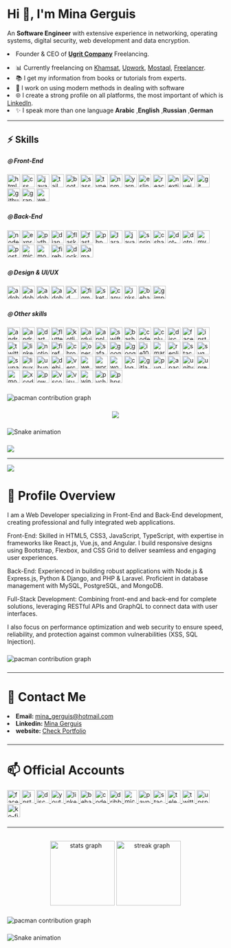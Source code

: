 <h1 align="left">Hi 👋, I'm Mina Gerguis</h1>
<p align="left">An <b>Software Engineer</b> with extensive experience in networking, operating systems, digital
  security, web development and data encryption.</p>
  <p>
    <li>Founder & CEO of <a href="https://www.linkedin.com/company/ugrit-company/" target="_blank"><b>Ugrit Company</b></a> Freelancing.</li>
  </p>

  <li>📊 Currently freelancing on <a href="https://khamsat.com/user/mina_gerguis" target="_blank">Khamsat</a>, <a
      href="#" target="_blank">Upwork</a>, <a href="#" target="_blank">Mostaql</a>, <a href="#"
      target="_blank">Freelancer</a>.</li>
  <li>📚 I get my information from books or tutorials from experts.</li>
  <li>🌱 I work on using modern methods in dealing with software</li>
  <li>🌐 I create a strong profile on all platforms, the most important of which is <a
      href="https://www.linkedin.com/in/mina-gerguis" target="_blank">LinkedIn</a>.</li>
  <li>✨ I speak more than one language <b>Arabic</b> ,<b>English</b> ,<b>Russian</b> ,<b>German</b></li>
  <hr>

<h2>⚡ Skills</h2>
<h5 align="left">◎ Front-End</h5>



<div align="left">
  <img src="https://cdn.jsdelivr.net/gh/devicons/devicon/icons/html5/html5-original.svg" width="30" alt="html5 logo"  />
  <img src="https://cdn.jsdelivr.net/gh/devicons/devicon/icons/css3/css3-original.svg" width="30" alt="css logo"  />
  <img src="https://cdn.jsdelivr.net/gh/devicons/devicon/icons/javascript/javascript-original.svg" width="30" alt="javascript logo"  />
  <img src="https://skillicons.dev/icons?i=tailwind" width="30" alt="tailwindcss logo"  />
  <img src="https://cdn.jsdelivr.net/gh/devicons/devicon/icons/bootstrap/bootstrap-original.svg" width="30" alt="bootstrap logo"  />
  <img src="https://skillicons.dev/icons?i=sass" width="30" alt="sass logo"  />
  <img src="https://cdn.jsdelivr.net/gh/devicons/devicon/icons/typescript/typescript-original.svg" width="30" alt="typescript logo"  />
  <img src="https://cdn.jsdelivr.net/gh/devicons/devicon/icons/npm/npm-original-wordmark.svg" width="30" alt="npm logo"  />
  <img src="https://cdn.jsdelivr.net/gh/devicons/devicon/icons/yarn/yarn-original.svg" width="30" alt="yarn logo"  />
  <img src="https://cdn.jsdelivr.net/gh/devicons/devicon/icons/eslint/eslint-original.svg" width="30" alt="eslint logo"  />
  <img src="https://skillicons.dev/icons?i=react" width="30" alt="react logo"  />
  <img src="https://cdn.jsdelivr.net/gh/devicons/devicon/icons/nextjs/nextjs-original.svg" width="30" alt="nextjs logo"  />
  <img src="https://cdn.jsdelivr.net/gh/devicons/devicon/icons/vuejs/vuejs-original.svg" width="30" alt="vuejs logo"  />
  <img src="https://cdn.jsdelivr.net/gh/devicons/devicon/icons/git/git-original.svg" width="30" alt="git logo"  />
  <img src="https://skillicons.dev/icons?i=github" width="30" alt="github logo"  />
  <img src="https://cdn.jsdelivr.net/gh/devicons/devicon/icons/graphql/graphql-plain.svg" width="30" alt="graphql logo"  />
  <img src="https://cdn.jsdelivr.net/gh/devicons/devicon/icons/webpack/webpack-original.svg" width="30" alt="webpack logo"  />
</div>

###

<h5 align="left">◎ Back-End</h5>

###

<div align="left">
  <img src="https://cdn.jsdelivr.net/gh/devicons/devicon/icons/nodejs/nodejs-original.svg" width="30" alt="nodejs logo"  />
  <img src="https://skillicons.dev/icons?i=express" width="30" alt="express logo"  />
  <img src="https://skillicons.dev/icons?i=py" width="30" alt="python logo"  />
  <img src="https://skillicons.dev/icons?i=django" width="30" alt="django logo"  />
  <img src="https://skillicons.dev/icons?i=flask" width="30" alt="flask logo"  />
  <img src="https://skillicons.dev/icons?i=fastapi" width="30" alt="fastapi logo"  />
  <img src="https://skillicons.dev/icons?i=php" width="30" alt="php logo"  />
  <img src="https://skillicons.dev/icons?i=laravel" width="30" alt="laravel logo"  />
  <img src="https://skillicons.dev/icons?i=java" width="30" alt="java logo"  />
  <img src="https://cdn.jsdelivr.net/gh/devicons/devicon/icons/spring/spring-original.svg" width="30" alt="spring logo"  />
  <img src="https://cdn.jsdelivr.net/gh/devicons/devicon/icons/csharp/csharp-original.svg" width="30" alt="csharp logo"  />
  <img src="https://skillicons.dev/icons?i=dotnet" width="30" alt="dot-net logo"  />
  <img src="https://cdn.jsdelivr.net/gh/devicons/devicon/icons/dotnetcore/dotnetcore-original.svg" width="30" alt="dotnetcore logo"  />
  <img src="https://skillicons.dev/icons?i=mysql" width="30" alt="mysql logo"  />
  <img src="https://cdn.jsdelivr.net/gh/devicons/devicon/icons/postgresql/postgresql-original.svg" width="30" alt="postgresql logo"  />
  <img src="https://cdn.jsdelivr.net/gh/devicons/devicon/icons/microsoftsqlserver/microsoftsqlserver-plain.svg" width="30" alt="microsoftsqlserver logo"  />
  <img src="https://cdn.jsdelivr.net/gh/devicons/devicon/icons/mongodb/mongodb-original.svg" width="30" alt="mongodb logo"  />
  <img src="https://cdn.jsdelivr.net/gh/devicons/devicon/icons/firebase/firebase-plain.svg" width="30" alt="firebase logo"  />
  <img src="https://cdn.jsdelivr.net/gh/devicons/devicon/icons/docker/docker-original.svg" width="30" alt="docker logo"  />
  <img src="https://skillicons.dev/icons?i=aws" width="30" alt="amazonwebservices logo"  />
</div>

###

<h5 align="left">◎ Design & UI/UX</h5>

###

<div align="left">
  <img src="https://skillicons.dev/icons?i=ps" width="30" alt="adobephotoshop logo"  />
  <img src="https://skillicons.dev/icons?i=ai" width="30" alt="adobeillustrator logo"  />
  <img src="https://skillicons.dev/icons?i=ae" width="30" alt="adobeaftereffects logo"  />
  <img src="https://skillicons.dev/icons?i=pr" width="30" alt="adobepremierepro logo"  />
  <img src="https://skillicons.dev/icons?i=xd" width="30" alt="xd logo"  />
  <img src="https://skillicons.dev/icons?i=figma" width="30" alt="figma logo"  />
  <img src="https://cdn.jsdelivr.net/gh/devicons/devicon/icons/sketch/sketch-original.svg" width="30" alt="sketch logo"  />
  <img src="https://cdn.jsdelivr.net/gh/devicons/devicon/icons/canva/canva-original.svg" width="30" alt="canva logo"  />
  <img src="https://cdn.jsdelivr.net/gh/devicons/devicon/icons/inkscape/inkscape-original.svg" width="30" alt="inkscape logo"  />
  <img src="https://cdn.simpleicons.org/behance/1769FF" width="30" alt="behance logo"  />
  <img src="https://cdn.simpleicons.org/gimp/5C5543" width="30" alt="gimp logo"  />
</div>

###

<h5 align="left">◎ Other skills</h5>

###

<div align="left">
  <img src="https://cdn.simpleicons.org/android/3DDC84" width="30" alt="android logo"  />
  <img src="https://skillicons.dev/icons?i=androidstudio" width="30" alt="androidstudio logo"  />
  <img src="https://skillicons.dev/icons?i=dart" width="30" alt="dart logo"  />
  <img src="https://skillicons.dev/icons?i=flutter" width="30" alt="flutter logo"  />
  <img src="https://skillicons.dev/icons?i=kotlin" width="30" alt="kotlin logo"  />
  <img src="https://skillicons.dev/icons?i=arduino" width="30" alt="arduino logo"  />
  <img src="https://cdn.simpleicons.org/apple/000000" width="30" alt="apple logo"  />
  <img src="https://skillicons.dev/icons?i=swift" width="30" alt="swift logo"  />
  <img src="https://cdn.simpleicons.org/gnubash/4EAA25" width="30" alt="bash logo"  />
  <img src="https://skillicons.dev/icons?i=codepen" width="30" alt="codepen logo"  />
  <img src="https://skillicons.dev/icons?i=cpp" width="30" alt="cplusplus logo"  />
  <img src="https://skillicons.dev/icons?i=discord" width="30" alt="discord logo"  />
  <img src="https://cdn.jsdelivr.net/gh/devicons/devicon/icons/facebook/facebook-original.svg" width="30" alt="facebook logo"  />
  <img src="https://skillicons.dev/icons?i=instagram" width="30" alt="instagram logo"  />
  <img src="https://cdn.jsdelivr.net/gh/devicons/devicon/icons/twitter/twitter-original.svg" width="30" alt="twitter logo"  />
  <img src="https://skillicons.dev/icons?i=linkedin" width="30" alt="linkedin logo"  />
  <img src="https://cdn.simpleicons.org/notion/000000" width="30" alt="notion logo"  />
  <img src="https://cdn.jsdelivr.net/gh/devicons/devicon/icons/firefox/firefox-original.svg" width="30" alt="firefox logo"  />
  <img src="https://cdn.jsdelivr.net/gh/devicons/devicon/icons/chrome/chrome-original.svg" width="30" alt="chrome logo"  />
  <img src="https://cdn.jsdelivr.net/gh/devicons/devicon/icons/opera/opera-original.svg" width="30" alt="opera logo"  />
  <img src="https://cdn.jsdelivr.net/gh/devicons/devicon/icons/safari/safari-original.svg" width="30" alt="safari logo"  />
  <img src="https://cdn.jsdelivr.net/gh/devicons/devicon/icons/google/google-original.svg" width="30" alt="google logo"  />
  <img src="https://cdn.jsdelivr.net/gh/devicons/devicon/icons/googlecloud/googlecloud-original.svg" width="30" alt="googlecloud logo"  />
  <img src="https://cdn.jsdelivr.net/gh/devicons/devicon/icons/ie10/ie10-original.svg" width="30" alt="ie10 logo"  />
  <img src="https://skillicons.dev/icons?i=md" width="30" alt="markdown logo"  />
  <img src="https://cdn.simpleicons.org/replit/F26207" width="30" alt="replit logo"  />
  <img src="https://skillicons.dev/icons?i=stackoverflow" width="30" alt="stackoverflow logo"  />
  <img src="https://cdn.simpleicons.org/svg/FFB13B" width="30" alt="svg logo"  />
  <img src="https://skillicons.dev/icons?i=supabase" width="30" alt="supabase logo"  />
  <img src="https://cdn.jsdelivr.net/gh/devicons/devicon/icons/linux/linux-original.svg" width="30" alt="linux logo"  />
  <img src="https://cdn.simpleicons.org/ubuntu/E95420" width="30" alt="ubuntu logo"  />
  <img src="https://cdn.jsdelivr.net/gh/devicons/devicon/icons/debian/debian-original.svg" width="30" alt="debian logo"  />
  <img src="https://cdn.simpleicons.org/vercel/000000" width="30" alt="vercel logo"  />
  <img src="https://cdn.simpleicons.org/webflow/4353FF" width="30" alt="webflow logo"  />
  <img src="https://skillicons.dev/icons?i=wordpress" width="30" alt="wordpress logo"  />
  <img src="https://cdn.jsdelivr.net/gh/devicons/devicon/icons/woocommerce/woocommerce-original.svg" width="30" alt="woocommerce logo"  />
  <img src="https://skillicons.dev/icons?i=c" width="30" alt="c logo"  />
  <img src="https://skillicons.dev/icons?i=gitlab" width="30" alt="gitlab logo"  />
  <img src="https://skillicons.dev/icons?i=pug" width="30" alt="pug logo"  />
  <img src="https://cdn.jsdelivr.net/gh/devicons/devicon/icons/apache/apache-original.svg" width="30"
    alt="apache logo" />
  <img src="https://skillicons.dev/icons?i=unity" width="30" alt="unity logo"  />
  <img src="https://skillicons.dev/icons?i=unreal" width="30" alt="unrealengine logo"  />
  <img src="https://cdn.jsdelivr.net/gh/devicons/devicon/icons/moodle/moodle-original.svg" width="30" alt="moodle logo"  />
  <img src="https://cdn.jsdelivr.net/gh/devicons/devicon/icons/xcode/xcode-original.svg" width="30" alt="xcode logo"  />
  <img src="https://skillicons.dev/icons?i=powershell" width="30" alt="powershell logo"  />
  <img src="https://skillicons.dev/icons?i=vscode" width="30" alt="vscode logo"  />
  <img src="https://skillicons.dev/icons?i=visualstudio" width="30" alt="visualstudio logo"  />
  <img src="https://cdn.jsdelivr.net/gh/devicons/devicon/icons/windows8/windows8-original.svg" width="30" alt="windows8 logo"  />
  <img src="https://cdn.jsdelivr.net/gh/devicons/devicon/icons/pycharm/pycharm-original.svg" width="30" alt="pycharm logo"  />
  <img src="https://cdn.jsdelivr.net/gh/devicons/devicon/icons/phpstorm/phpstorm-original.svg" width="30" alt="phpstorm logo"  />
</div>

###

<picture>
  <source media="(prefers-color-scheme: dark)" srcset="https://raw.githubusercontent.com/mina-gerguis/mina-gerguis/output/pacman-contribution-graph-dark.svg">
  <source media="(prefers-color-scheme: light)" srcset="https://raw.githubusercontent.com/mina-gerguis/mina-gerguis/output/pacman-contribution-graph.svg">
  <img alt="pacman contribution graph" src="https://raw.githubusercontent.com/mina-gerguis/mina-gerguis/output/pacman-contribution-graph.svg">
</picture>

###

<div align="center">
  <img src="https://visitor-badge.laobi.icu/badge?page_id=mina-gerguis.mina-gerguis&"  />
</div>

###

<img src="https://raw.githubusercontent.com/mina-gerguis/mina-gerguis/output/snake.svg" alt="Snake animation" />

###



###

###


![](https://github-profile-trophy.vercel.app/?username=mina-gerguis&theme=radical&no-frame=false&no-bg=true&margin-w=4)

---
[![](https://visitcount.itsvg.in/api?id=mina-gerguis&icon=0&color=0)](https://visitcount.itsvg.in)



<h1>📄 Profile Overview</h1>
<p>
I am a Web Developer specializing in Front-End and Back-End development, creating professional and fully integrated web applications.

Front-End: Skilled in HTML5, CSS3, JavaScript, TypeScript, with expertise in frameworks like React.js, Vue.js, and Angular. I build responsive designs using Bootstrap, Flexbox, and CSS Grid to deliver seamless and engaging user experiences.

Back-End: Experienced in building robust applications with Node.js & Express.js, Python & Django, and PHP & Laravel. Proficient in database management with MySQL, PostgreSQL, and MongoDB.

Full-Stack Development: Combining front-end and back-end for complete solutions, leveraging RESTful APIs and GraphQL to connect data with user interfaces.

I also focus on performance optimization and web security to ensure speed, reliability, and protection against common vulnerabilities (XSS, SQL Injection).
</p>

###

<picture>
  <source media="(prefers-color-scheme: dark)" srcset="https://raw.githubusercontent.com/mina-gerguis/mina-gerguis/output/pacman-contribution-graph-dark.svg">
  <source media="(prefers-color-scheme: light)" srcset="https://raw.githubusercontent.com/mina-gerguis/mina-gerguis/output/pacman-contribution-graph.svg">
  <img alt="pacman contribution graph" src="https://raw.githubusercontent.com/mina-gerguis/mina-gerguis/output/pacman-contribution-graph.svg">
</picture>

###

<hr>
<h1>🔗 Contact Me</h1>
<li><b>Email: </b> <a target="_blank" href="mailto:mina_gerguis@hotmail.com">mina_gerguis@hotmail.com</a></li>
<li><b>Linkedin: </b> <a target="_blank" href="https://www.linkedin.com/in/minagerguis/">Mina Gerguis</a></li>
<li><b>website: </b> <a target="_blank" href="https://mina-gerguis.web.app">Check Portfolio</a></li>

###

<hr>

<h1>📫 Official Accounts</h1>
<div align="left">
  <a href="https://www.facebook.com/Menoo.eg/" target="_blank">
    <img
      src="https://img.shields.io/static/v1?message=Facebook&logo=facebook&label=&color=1877F2&logoColor=white&labelColor=&style=for-the-badge"
      height="30" alt="facebook logo" />
  </a>
  <a href="htpps://instagram.com/mina__gerguis" target="_blank">
    <img
      src="https://img.shields.io/static/v1?message=Instagram&logo=instagram&label=&color=E4405F&logoColor=white&labelColor=&style=for-the-badge"
      height="30" alt="instagram logo" />
  </a>
  <a href="https://discord.gg/erCRGY2Ww8" target="_blank">
    <img
      src="https://img.shields.io/static/v1?message=Discord&logo=discord&label=&color=7289DA&logoColor=white&labelColor=&style=for-the-badge"
      height="30" alt="discord logo" />
  </a>
  <a href="https://www.youtube.com/@Menoo.eg" target="_blank">
    <img
      src="https://img.shields.io/static/v1?message=Youtube&logo=youtube&label=&color=FF0000&logoColor=white&labelColor=&style=for-the-badge"
      height="30" alt="youtube logo" />
  </a>
  <a href="https://www.linkedin.com/in/mina-gerguis/" target="_blank">
    <img
      src="https://img.shields.io/static/v1?message=LinkedIn&logo=linkedin&label=&color=0077B5&logoColor=white&labelColor=&style=for-the-badge"
      height="30" alt="linkedin logo" />
  </a>
  <a href="https://www.behance.net/mina_gerguis" target="_blank">
    <img
      src="https://img.shields.io/static/v1?message=Behance&logo=behance&label=&color=1769ff&logoColor=white&labelColor=&style=for-the-badge"
      height="30" alt="behance logo" />
  </a>
  <a href="https://codepen.io/mina_gerguis" target="_blank">
    <img
      src="https://img.shields.io/static/v1?message=Codepen&logo=codepen&label=&color=000000&logoColor=white&labelColor=&style=for-the-badge"
      height="30" alt="codepen logo" />
  </a>
  <a href="https://dribbble.com/mina_gerguis" target="_blank">
    <img
      src="https://img.shields.io/static/v1?message=Dribbble&logo=dribbble&label=&color=EA4C89&logoColor=white&labelColor=&style=for-the-badge"
      height="30" alt="dribbble logo" />
  </a>
  <a href="mailto:mina_gerguis@hotmail.com" target="_blank">
    <img
      src="https://img.shields.io/static/v1?message=Outlook&logo=microsoft-outlook&label=&color=0078D4&logoColor=white&labelColor=&style=for-the-badge"
      height="30" alt="microsoft-outlook logo" />
  </a>
  <a href="https://paypal.me/gerguismina" target="_blank">
    <img
      src="https://img.shields.io/static/v1?message=PayPal&logo=paypal&label=&color=00457C&logoColor=white&labelColor=&style=for-the-badge"
      height="30" alt="paypal logo" />
  </a>
  <a href="https://stackoverflow.com/users/29300155/mina-gerguis" target="_blank">
    <img
      src="https://img.shields.io/static/v1?message=Stackoverflow&logo=stackoverflow&label=&color=FE7A16&logoColor=white&labelColor=&style=for-the-badge"
      height="30" alt="stackoverflow logo" />
  </a>
  <a href="https://t.me/mina_gerguis" target="_blank">
    <img
      src="https://img.shields.io/static/v1?message=Telegram&logo=telegram&label=&color=2CA5E0&logoColor=white&labelColor=&style=for-the-badge"
      height="30" alt="telegram logo" />
  </a>
  <a href="https://x.com/Mina__Gerguis" target="_blank">
    <img
      src="https://img.shields.io/static/v1?message=Twitter&logo=twitter&label=&color=1DA1F2&logoColor=white&labelColor=&style=for-the-badge"
      height="30" alt="twitter logo" />
  </a>
  <a href="https://unsplash.com/@mina_gerguis" target="_blank">
    <img
      src="https://img.shields.io/static/v1?message=Unsplash&logo=unsplash&label=&color=111&logoColor=white&labelColor=&style=for-the-badge"
      height="30" alt="unsplash logo" />
  </a>
  <a href="https://ko-fi.com/mina_gerguis" target="_blank">
    <img
      src="https://img.shields.io/static/v1?message=Ko-fi&logo=ko-fi&label=&color=F16061&logoColor=white&labelColor=&style=for-the-badge"
      height="30" alt="ko-fi logo" />
  </a>
</div>

###

<hr>
<br clear="both">

<div align="center">
  <img
    src="https://github-readme-stats.vercel.app/api?username=mina-gerguis&hide_title=false&hide_rank=false&show_icons=true&include_all_commits=true&count_private=true&disable_animations=false&theme=dracula&locale=en&hide_border=false"
    height="150" alt="stats graph" />
  <img
    src="https://streak-stats.demolab.com?user=mina-gerguis&locale=en&mode=daily&theme=dracula&hide_border=false&border_radius=5"
    height="150" alt="streak graph" />
</div>

###


<picture>
  <source media="(prefers-color-scheme: dark)" srcset="https://raw.githubusercontent.com/mina-gerguis/mina-gerguis/output/pacman-contribution-graph-dark.svg">
  <source media="(prefers-color-scheme: light)" srcset="https://raw.githubusercontent.com/mina-gerguis/mina-gerguis/output/pacman-contribution-graph.svg">
  <img alt="pacman contribution graph" src="https://raw.githubusercontent.com/mina-gerguis/mina-gerguis/output/pacman-contribution-graph.svg">
</picture>

###

<img src="https://raw.githubusercontent.com/mina-gerguis/mina-gerguis/output/snake.svg" alt="Snake animation" />

###
